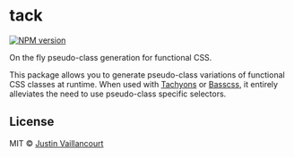 # tack

[![NPM version][npm-image]][npm-url]

On the fly pseudo-class generation for functional CSS.

This package allows you to generate pseudo-class variations of functional CSS classes at runtime.
When used with [Tachyons](http://tachyons.io/) or [Basscss](http://basscss.com/), it entirely
alleviates the need to use pseudo-class specific selectors.


## License

MIT © [Justin Vaillancourt](mailto:justin@dooly.ai)


[npm-image]: https://badge.fury.io/js/tack-css.svg
[npm-url]: https://npmjs.org/package/tack-css
